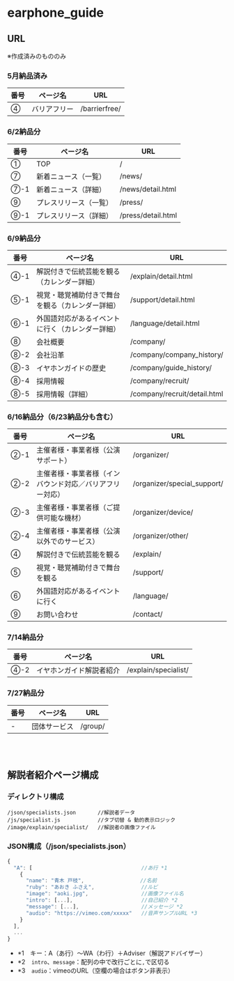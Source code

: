 # earphone_guide

## URL
※作成済みのもののみ

### 5月納品済み
| 番号 | ページ名 | URL |
| ---- | ---- | ---- |
| ④ | バリアフリー | /barrierfree/ |

### 6/2納品分
| 番号 | ページ名 | URL |
| ---- | ---- | ---- |
| ① | TOP | / |
| ⑦ | 新着ニュース（一覧） | /news/ |
| ⑦-1 | 新着ニュース（詳細） | /news/detail.html |
| ⑨ | プレスリリース（一覧） | /press/ |
| ⑨-1 | プレスリリース（詳細） | /press/detail.html |

### 6/9納品分
| 番号 | ページ名 | URL |
| ---- | ---- | ---- |
| ④-1 | 解説付きで伝統芸能を観る（カレンダー詳細） | /explain/detail.html |
| ⑤-1 | 視覚・聴覚補助付きで舞台を観る（カレンダー詳細） | /support/detail.html |
| ⑥-1 | 外国語対応があるイベントに行く（カレンダー詳細） | /language/detail.html |
| ⑧ | 会社概要 | /company/ |
| ⑧-2 | 会社沿革 | /company/company_history/ |
| ⑧-3 | イヤホンガイドの歴史 | /company/guide_history/ |
| ⑧-4 | 採用情報 | /company/recruit/ |
| ⑧-5 | 採用情報（詳細） | /company/recruit/detail.html |

### 6/16納品分（6/23納品分も含む）
| 番号 | ページ名 | URL |
| ---- | ---- | ---- |
| ②-1 | 主催者様・事業者様（公演サポート） | /organizer/ |
| ②-2 | 主催者様・事業者様（インバウンド対応／バリアフリー対応） | /organizer/special_support/ |
| ②-3 | 主催者様・事業者様（ご提供可能な機材） | /organizer/device/ |
| ②-4 | 主催者様・事業者様（公演以外でのサービス） | /organizer/other/ |
| ④ | 解説付きで伝統芸能を観る | /explain/ |
| ⑤ | 視覚・聴覚補助付きで舞台を観る | /support/ |
| ⑥ | 外国語対応があるイベントに行く | /language/ |
| ⑨ | お問い合わせ | /contact/ |

### 7/14納品分
| 番号 | ページ名 | URL |
| ---- | ---- | ---- |
| ④-2 | イヤホンガイド解説者紹介 | /explain/specialist/ |

### 7/27納品分
| 番号 | ページ名 | URL |
| ---- | ---- | ---- |
| - | 団体サービス | /group/ |

<br><br>

## 解説者紹介ページ構成

### ディレクトリ構成
```
/json/specialists.json       //解説者データ
/js/specialist.js            //タブ切替 & 動的表示ロジック
/image/explain/specialist/   //解説者の画像ファイル
```

### JSON構成（/json/specialists.json）

```js
{
  "A": [                                   //あ行 *1
    {
      "name": "青木 戸枝",                  //名前
      "ruby": "あおき ふさえ",               //ルビ
      "image": "aoki.jpg",                 //画像ファイル名
      "intro": [...],                      //自己紹介 *2
      "message": [...],                    //メッセージ *2
      "audio": "https://vimeo.com/xxxxx"   //音声サンプルURL *3
    }
  ],
  ...
}
```

- *1　キー：A（あ行）〜WA（わ行）＋Adviser（解説アドバイザー）
- *2　`intro`、`message`：配列の中で改行ごとに`,`で区切る
- *3　`audio`：vimeoのURL（空欄の場合はボタン非表示）
